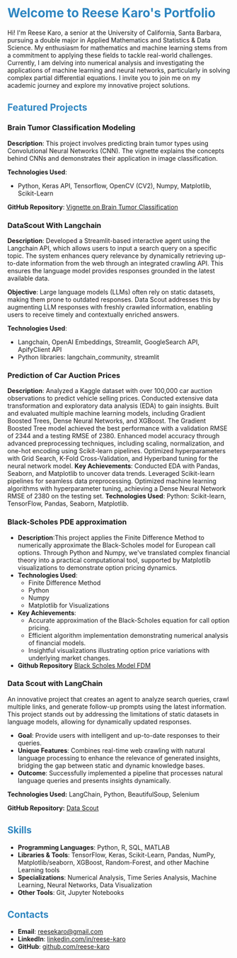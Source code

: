 # <span style="color:#2e86c1">Welcome to Reese Karo's Portfolio</span>

Hi! I'm Reese Karo, a senior at the University of California, Santa Barbara, pursuing a double major in Applied Mathematics and Statistics & Data Science. My enthusiasm for mathematics and machine learning stems from a commitment to applying these fields to tackle real-world challenges. Currently, I am delving into numerical analysis and investigating the applications of machine learning and neural networks, particularly in solving complex partial differential equations. I invite you to join me on my academic journey and explore my innovative project solutions.

## <span style="color:#2e86c1">Featured Projects</span>
### Brain Tumor Classification Modeling
**Description**: This project involves predicting brain tumor types using Convolutional Neural Networks (CNN). The vignette explains the concepts behind CNNs and demonstrates their application in image classification.

**Technologies Used**:
- Python, Keras API, Tensorflow, OpenCV (CV2), Numpy, Matplotlib, Scikit-Learn 

**GitHub Repository**: [Vignette on Brain Tumor Classification](https://github.com/Capstone-24-25/vignette-cnn)

### DataScout With Langchain
**Description**: Developed a Streamlit-based interactive agent using the Langchain API, which allows users to input a search query on a specific topic. The system enhances query relevance by dynamically retrieving up-to-date information from the web through an integrated crawling API. This ensures the language model provides responses grounded in the latest available data.

**Objective**: Large language models (LLMs) often rely on static datasets, making them prone to outdated responses. Data Scout addresses this by augmenting LLM responses with freshly crawled information, enabling users to receive timely and contextually enriched answers.

**Technologies Used**:
- Langchain, OpenAI Embeddings, Streamlit, GoogleSearch API, ApifyClient API
- Python libraries: langchain_community, streamlit

### Prediction of Car Auction Prices
**Description**: Analyzed a Kaggle dataset with over 100,000 car auction observations to predict vehicle selling prices. Conducted extensive data transformation and exploratory data analysis (EDA) to gain insights. Built and evaluated multiple machine learning models, including Gradient Boosted Trees, Dense Neural Networks, and XGBoost. The Gradient Boosted Tree model achieved the best performance with a validation RMSE of 2344 and a testing RMSE of 2380. Enhanced model accuracy through advanced preprocessing techniques, including scaling, normalization, and one-hot encoding using Scikit-learn pipelines. Optimized hyperparameters with Grid Search, K-Fold Cross-Validation, and Hyperband tuning for the neural network model.
**Key Achievements**:
Conducted EDA with Pandas, Seaborn, and Matplotlib to uncover data trends.
Leveraged Scikit-learn pipelines for seamless data preprocessing.
Optimized machine learning algorithms with hyperparameter tuning, achieving a Dense Neural Network RMSE of 2380 on the testing set.
**Technologies Used**:
Python: Scikit-learn, TensorFlow, Pandas, Seaborn, Matplotlib.

### Black-Scholes PDE approximation
- **Description**:This project applies the Finite Difference Method to numerically approximate the Black-Scholes model for European call options. Through Python and Numpy, we've translated complex financial theory into a practical computational tool, supported by Matplotlib visualizations to demonstrate option pricing dynamics.
- **Technologies Used**:
  - Finite Difference Method
  - Python
  - Numpy
  - Matplotlib for Visualizations
- **Key Achievements**:
  - Accurate approximation of the Black-Scholes equation for call option pricing.
  - Efficient algorithm implementation demonstrating numerical analysis of financial models.
  - Insightful visualizations illustrating option price variations with underlying market changes.
- **Github Repository** [Black Scholes Model FDM](https://github.com/reese-karo/Portfolio/blob/main/Black-Scholes/Black-Scholes-Report.pdf)

### Data Scout with LangChain
An innovative project that creates an agent to analyze search queries, crawl multiple links, and generate follow-up prompts using the latest information. This project stands out by addressing the limitations of static datasets in language models, allowing for dynamically updated responses. 

- **Goal**: Provide users with intelligent and up-to-date responses to their queries.
- **Unique Features**: Combines real-time web crawling with natural language processing to enhance the relevance of generated insights, bridging the gap between static and dynamic knowledge bases.
- **Outcome**: Successfully implemented a pipeline that processes natural language queries and presents insights dynamically.

**Technologies Used:** LangChain, Python, BeautifulSoup, Selenium

**GitHub Repository:** [Data Scout](https://github.com/reese-karo/Portfolio/blob/main/DataScout%20AI/DataScout.py)

## <span style="color:#2e86c1">Skills</span>

- **Programming Languages**: Python, R, SQL, MATLAB
- **Libraries & Tools**: TensorFlow, Keras, Scikit-Learn, Pandas, NumPy, Matplotlib/seaborn, XGBoost, Random-Forest, and other Machine Learning tools
- **Specializations**: Numerical Analysis, Time Series Analysis, Machine Learning, Neural Networks, Data Visualization
- **Other Tools**: Git, Jupyter Notebooks

## <span style="color:#2e86c1">Contacts</span>

- **Email**: [reesekaro@gmail.com](mailto:reesekaro@gmail.com)
- **LinkedIn**: [linkedin.com/in/reese-karo](https://linkedin.com/in/reese-karo)
- **GitHub**: [github.com/reese-karo](https://github.com/reese-karo)
